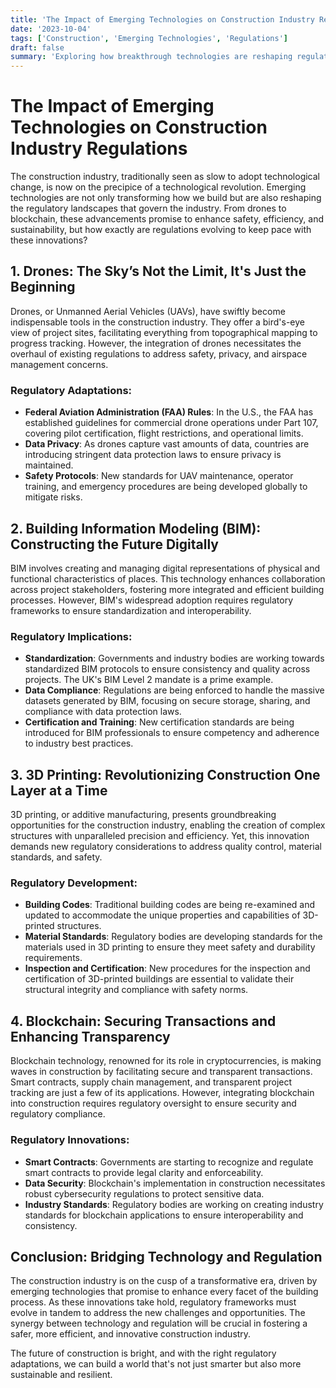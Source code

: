 ```yaml
---
title: 'The Impact of Emerging Technologies on Construction Industry Regulations'
date: '2023-10-04'
tags: ['Construction', 'Emerging Technologies', 'Regulations']
draft: false
summary: 'Exploring how breakthrough technologies are reshaping regulatory landscapes in the construction industry, paving the way for safer, more efficient, and innovative building practices.'
---
```


# The Impact of Emerging Technologies on Construction Industry Regulations

The construction industry, traditionally seen as slow to adopt technological change, is now on the precipice of a technological revolution. Emerging technologies are not only transforming how we build but are also reshaping the regulatory landscapes that govern the industry. From drones to blockchain, these advancements promise to enhance safety, efficiency, and sustainability, but how exactly are regulations evolving to keep pace with these innovations?

## 1. **Drones: The Sky’s Not the Limit, It's Just the Beginning**

Drones, or Unmanned Aerial Vehicles (UAVs), have swiftly become indispensable tools in the construction industry. They offer a bird's-eye view of project sites, facilitating everything from topographical mapping to progress tracking. However, the integration of drones necessitates the overhaul of existing regulations to address safety, privacy, and airspace management concerns.

### **Regulatory Adaptations:**

- **Federal Aviation Administration (FAA) Rules**: In the U.S., the FAA has established guidelines for commercial drone operations under Part 107, covering pilot certification, flight restrictions, and operational limits.
- **Data Privacy**: As drones capture vast amounts of data, countries are introducing stringent data protection laws to ensure privacy is maintained.
- **Safety Protocols**: New standards for UAV maintenance, operator training, and emergency procedures are being developed globally to mitigate risks.

## 2. **Building Information Modeling (BIM): Constructing the Future Digitally**

BIM involves creating and managing digital representations of physical and functional characteristics of places. This technology enhances collaboration across project stakeholders, fostering more integrated and efficient building processes. However, BIM's widespread adoption requires regulatory frameworks to ensure standardization and interoperability.

### **Regulatory Implications:**

- **Standardization**: Governments and industry bodies are working towards standardized BIM protocols to ensure consistency and quality across projects. The UK's BIM Level 2 mandate is a prime example.
- **Data Compliance**: Regulations are being enforced to handle the massive datasets generated by BIM, focusing on secure storage, sharing, and compliance with data protection laws.
- **Certification and Training**: New certification standards are being introduced for BIM professionals to ensure competency and adherence to industry best practices.

## 3. **3D Printing: Revolutionizing Construction One Layer at a Time**

3D printing, or additive manufacturing, presents groundbreaking opportunities for the construction industry, enabling the creation of complex structures with unparalleled precision and efficiency. Yet, this innovation demands new regulatory considerations to address quality control, material standards, and safety.

### **Regulatory Development:**

- **Building Codes**: Traditional building codes are being re-examined and updated to accommodate the unique properties and capabilities of 3D-printed structures.
- **Material Standards**: Regulatory bodies are developing standards for the materials used in 3D printing to ensure they meet safety and durability requirements.
- **Inspection and Certification**: New procedures for the inspection and certification of 3D-printed buildings are essential to validate their structural integrity and compliance with safety norms.

## 4. **Blockchain: Securing Transactions and Enhancing Transparency**

Blockchain technology, renowned for its role in cryptocurrencies, is making waves in construction by facilitating secure and transparent transactions. Smart contracts, supply chain management, and transparent project tracking are just a few of its applications. However, integrating blockchain into construction requires regulatory oversight to ensure security and regulatory compliance.

### **Regulatory Innovations:**

- **Smart Contracts**: Governments are starting to recognize and regulate smart contracts to provide legal clarity and enforceability.
- **Data Security**: Blockchain's implementation in construction necessitates robust cybersecurity regulations to protect sensitive data.
- **Industry Standards**: Regulatory bodies are working on creating industry standards for blockchain applications to ensure interoperability and consistency.

## **Conclusion: Bridging Technology and Regulation**

The construction industry is on the cusp of a transformative era, driven by emerging technologies that promise to enhance every facet of the building process. As these innovations take hold, regulatory frameworks must evolve in tandem to address the new challenges and opportunities. The synergy between technology and regulation will be crucial in fostering a safer, more efficient, and innovative construction industry.

The future of construction is bright, and with the right regulatory adaptations, we can build a world that's not just smarter but also more sustainable and resilient.
